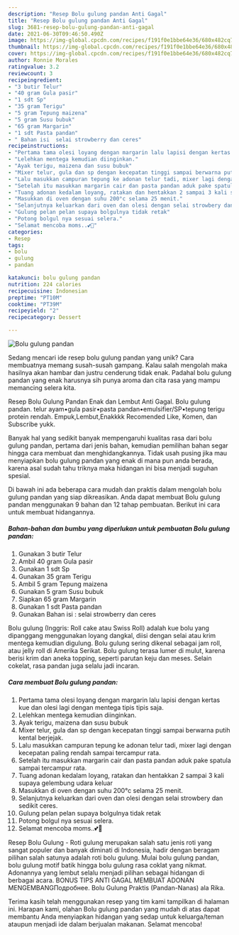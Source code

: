 ```yaml
---
description: "Resep Bolu gulung pandan Anti Gagal"
title: "Resep Bolu gulung pandan Anti Gagal"
slug: 3681-resep-bolu-gulung-pandan-anti-gagal
date: 2021-06-30T09:46:50.490Z
image: https://img-global.cpcdn.com/recipes/f191f0e1bbe64e36/680x482cq70/bolu-gulung-pandan-foto-resep-utama.jpg
thumbnail: https://img-global.cpcdn.com/recipes/f191f0e1bbe64e36/680x482cq70/bolu-gulung-pandan-foto-resep-utama.jpg
cover: https://img-global.cpcdn.com/recipes/f191f0e1bbe64e36/680x482cq70/bolu-gulung-pandan-foto-resep-utama.jpg
author: Ronnie Morales
ratingvalue: 3.2
reviewcount: 3
recipeingredient:
- "3 butir Telur"
- "40 gram Gula pasir"
- "1 sdt Sp"
- "35 gram Terigu"
- "5 gram Tepung maizena"
- "5 gram Susu bubuk"
- "65 gram Margarin"
- "1 sdt Pasta pandan"
- " Bahan isi  selai strowberry dan ceres"
recipeinstructions:
- "Pertama tama olesi loyang dengan margarin lalu lapisi dengan kertas kue dan olesi lagi dengan mentega tipis tipis saja."
- "Lelehkan mentega kemudian diinginkan."
- "Ayak terigu, maizena dan susu bubuk"
- "Mixer telur, gula dan sp dengan kecepatan tinggi sampai berwarna putih kental berjejak."
- "Lalu masukkan campuran tepung ke adonan telur tadi, mixer lagi dengan kecepatan paling rendah sampai tercampur rata."
- "Setelah itu masukkan margarin cair dan pasta pandan aduk pake spatula sampai tercampur rata."
- "Tuang adonan kedalam loyang, ratakan dan hentakkan 2 sampai 3 kali supaya gelembung udara keluar"
- "Masukkan di oven dengan suhu 200°c selama 25 menit."
- "Selanjutnya keluarkan dari oven dan olesi dengan selai strowbery dan sedikit ceres."
- "Gulung pelan pelan supaya bolgulnya tidak retak"
- "Potong bolgul nya sesuai selera."
- "Selamat mencoba moms..💕🙏"
categories:
- Resep
tags:
- bolu
- gulung
- pandan

katakunci: bolu gulung pandan 
nutrition: 224 calories
recipecuisine: Indonesian
preptime: "PT10M"
cooktime: "PT39M"
recipeyield: "2"
recipecategory: Dessert

---
```



![Bolu gulung pandan](https://img-global.cpcdn.com/recipes/f191f0e1bbe64e36/680x482cq70/bolu-gulung-pandan-foto-resep-utama.jpg)

Sedang mencari ide resep bolu gulung pandan yang unik? Cara membuatnya memang susah-susah gampang. Kalau salah mengolah maka hasilnya akan hambar dan justru cenderung tidak enak. Padahal bolu gulung pandan yang enak harusnya sih punya aroma dan cita rasa yang mampu memancing selera kita.

Resep Bolu Gulung Pandan Enak dan Lembut Anti Gagal. Bolu gulung pandan. telur ayam•gula pasir•pasta pandan•emulsifier/SP•tepung terigu protein rendah. Empuk,Lembut,Enakkkk Recomended Like, Komen, dan Subscribe yukk.

Banyak hal yang sedikit banyak mempengaruhi kualitas rasa dari bolu gulung pandan, pertama dari jenis bahan, kemudian pemilihan bahan segar hingga cara membuat dan menghidangkannya. Tidak usah pusing jika mau menyiapkan bolu gulung pandan yang enak di mana pun anda berada, karena asal sudah tahu triknya maka hidangan ini bisa menjadi suguhan spesial.


Di bawah ini ada beberapa cara mudah dan praktis dalam mengolah bolu gulung pandan yang siap dikreasikan. Anda dapat membuat Bolu gulung pandan menggunakan 9 bahan dan 12 tahap pembuatan. Berikut ini cara untuk membuat hidangannya.

<!--inarticleads1-->

##### Bahan-bahan dan bumbu yang diperlukan untuk pembuatan Bolu gulung pandan:

1. Gunakan 3 butir Telur
1. Ambil 40 gram Gula pasir
1. Gunakan 1 sdt Sp
1. Gunakan 35 gram Terigu
1. Ambil 5 gram Tepung maizena
1. Gunakan 5 gram Susu bubuk
1. Siapkan 65 gram Margarin
1. Gunakan 1 sdt Pasta pandan
1. Gunakan  Bahan isi : selai strowberry dan ceres


Bolu gulung (Inggris: Roll cake atau Swiss Roll) adalah kue bolu yang dipanggang menggunakan loyang dangkal, diisi dengan selai atau krim mentega kemudian digulung. Bolu gulung sering dikenal sebagai jam roll, atau jelly roll di Amerika Serikat. Bolu gulung terasa lumer di mulut, karena berisi krim dan aneka topping, seperti parutan keju dan meses. Selain cokelat, rasa pandan juga selalu jadi incaran. 

<!--inarticleads2-->

##### Cara membuat Bolu gulung pandan:

1. Pertama tama olesi loyang dengan margarin lalu lapisi dengan kertas kue dan olesi lagi dengan mentega tipis tipis saja.
1. Lelehkan mentega kemudian diinginkan.
1. Ayak terigu, maizena dan susu bubuk
1. Mixer telur, gula dan sp dengan kecepatan tinggi sampai berwarna putih kental berjejak.
1. Lalu masukkan campuran tepung ke adonan telur tadi, mixer lagi dengan kecepatan paling rendah sampai tercampur rata.
1. Setelah itu masukkan margarin cair dan pasta pandan aduk pake spatula sampai tercampur rata.
1. Tuang adonan kedalam loyang, ratakan dan hentakkan 2 sampai 3 kali supaya gelembung udara keluar
1. Masukkan di oven dengan suhu 200°c selama 25 menit.
1. Selanjutnya keluarkan dari oven dan olesi dengan selai strowbery dan sedikit ceres.
1. Gulung pelan pelan supaya bolgulnya tidak retak
1. Potong bolgul nya sesuai selera.
1. Selamat mencoba moms..💕🙏


Resep Bolu Gulung - Roti gulung merupakan salah satu jenis roti yang sangat populer dan banyak diminati di Indonesia, hadir dengan beragam pilihan salah satunya adalah roti bolu gulung. Mulai bolu gulung pandan, bolu gulung motif batik hingga bolu gulung rasa coklat yang nikmat. Adonannya yang lembut selalu menjadi pilihan sebagai hidangan di berbagai acara. BONUS TIPS ANTI GAGAL MEMBUAT ADONAN MENGEMBANGПодробнее. Bolu Gulung Praktis (Pandan-Nanas) ala Rika. 

Terima kasih telah menggunakan resep yang tim kami tampilkan di halaman ini. Harapan kami, olahan Bolu gulung pandan yang mudah di atas dapat membantu Anda menyiapkan hidangan yang sedap untuk keluarga/teman ataupun menjadi ide dalam berjualan makanan. Selamat mencoba!
